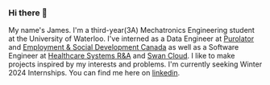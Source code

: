 ### Hi there 👋

My name's James. I'm a third-year(3A) Mechatronics Engineering student at the University of Waterloo. I've interned as a Data Engineer at [Purolator](https://www.purolator.com/en) and [Employment & Social Development Canada](https://www.canada.ca/en/employment-social-development.html) as well as a Software Engineer at [Healthcare Systems R&A](http://www.healthcare-systems.ca/) and [Swan Cloud](https://swanchain.io/). I like to make projects inspired by my interests and problems. I'm currently seeking Winter 2024 Internships. You can find me here on [linkedin](https://www.linkedin.com/in/jameschen416/).

